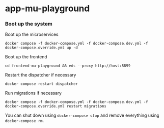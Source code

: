 # app-mu-playground

### Boot up the system

Boot up the microservices

    docker compose -f docker-compose.yml -f docker-compose.dev.yml -f docker-compose.override.yml up -d
    
Boot up the frontend

    cd frontend-mu-playground && eds --proxy http://host:8899

Restart the dispatcher if necessary

    docker compose restart dispatcher

Run migrations if necessary
    
    docker compose -f docker-compose.yml -f docker-compose.dev.yml -f docker-compose.override.yml restart migrations

You can shut down using `docker-compose stop` and remove everything using `docker-compose rm`.
